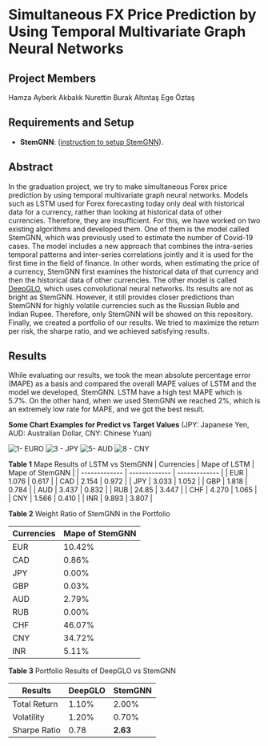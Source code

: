 # Simultaneous FX Price Prediction by Using Temporal Multivariate Graph Neural Networks

## Project Members
Hamza Ayberk Akbalık
Nurettin Burak Altıntaş
Ege Öztaş

## Requirements and Setup

* **StemGNN**: ([instruction to setup StemGNN](https://github.com/microsoft/StemGNN)).

## Abstract

In the graduation project, we try to make simultaneous Forex price prediction by using temporal multivariate graph neural networks. Models such as LSTM used for Forex forecasting today only deal with historical data for a currency, rather than looking at historical data of other currencies. Therefore, they are insufficient. For this, we have worked on two existing algorithms and developed them. One of them is the model called StemGNN, which was previously used to estimate the number of Covid-19 cases. The model includes a new approach that combines the intra-series temporal patterns and inter-series correlations jointly and it is used for the first time in the field of finance. In other words, when estimating the price of a currency, StemGNN first examines the historical data of that currency and then the historical data of other currencies. The other model is called [DeepGLO](https://github.com/rajatsen91/deepglo), which uses convolutional neural networks. Its results are not as bright as StemGNN. However, it still provides closer predictions than StemGNN for highly volatile currencies such as the Russian Ruble and Indian Rupee. Therefore, only StemGNN will be showed on this repository. Finally, we created a portfolio of our results. We tried to maximize the return per risk, the sharpe ratio, and we achieved satisfying results.

## Results

While evaluating our results, we took the mean absolute percentage error (MAPE) as a basis and compared the overall MAPE values of LSTM and the model we developed, StemGNN. LSTM have a high test MAPE which is 5.7%. On the other hand, when we used StemGNN we reached 2%, which is an extremely low rate for MAPE, and we got the best result.


**Some Chart Examples for Predict vs Target Values**
(JPY: Japanese Yen, AUD: Australian Dollar, CNY: Chinese Yuan)

![1- EURO](https://user-images.githubusercontent.com/63553314/190496662-03b10b24-2bf8-403d-92ed-d5ce3d7e7b5f.png)
![3 - JPY](https://user-images.githubusercontent.com/63553314/190497367-76b671dc-7466-42e0-81fb-d8f5a95e875c.png)
![5- AUD](https://user-images.githubusercontent.com/63553314/190497830-3f8a37d7-d581-4c23-a918-a90b3a6c3382.png)
![8 - CNY](https://user-images.githubusercontent.com/63553314/190497928-f63b4e65-964a-48e8-96a2-f3fa2f8f84ac.png)

**Table 1** Mape Results of LSTM vs StemGNN
| Currencies | Mape of LSTM | Mape of StemGNN |
| ------------- | ------------- | ------------- |
| EUR | 1.076 | 0.617 |
| CAD | 2.154 | 0.972 |
| JPY | 3.033 | 1.052 |
| GBP | 1.818 | 0.784 |
| AUD | 3.437 | 0.832 |
| RUB | 24.85 | 3.447 |
| CHF | 4.270 | 1.065 |
| CNY | 1.566 | 0.410 |
| INR | 9.893 | 3.807 |

**Table 2** Weight Ratio of StemGNN in the Portfolio

| Currencies | Mape of StemGNN |
| ------------- | ------------- |
| EUR | 10.42% |
| CAD | 0.86% |
| JPY | 0.00% |
| GBP | 0.03% |
| AUD | 2.79% |
| RUB | 0.00% |
| CHF | 46.07% |
| CNY | 34.72% |
| INR | 5.11% |

**Table 3** Portfolio Results of DeepGLO vs StemGNN

| Results | DeepGLO| StemGNN |
| ------------- | ------------- | ------------- |
| Total Return | 1.10% | 2.00% |
| Volatility | 1.20% | 0.70% |
| Sharpe Ratio | 0.78 | **2.63** |

